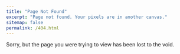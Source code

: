 ```yaml
---
title: "Page Not Found"
excerpt: "Page not found. Your pixels are in another canvas."
sitemap: false
permalink: /404.html
---
```


Sorry, but the page you were trying to view has been lost to the void.
